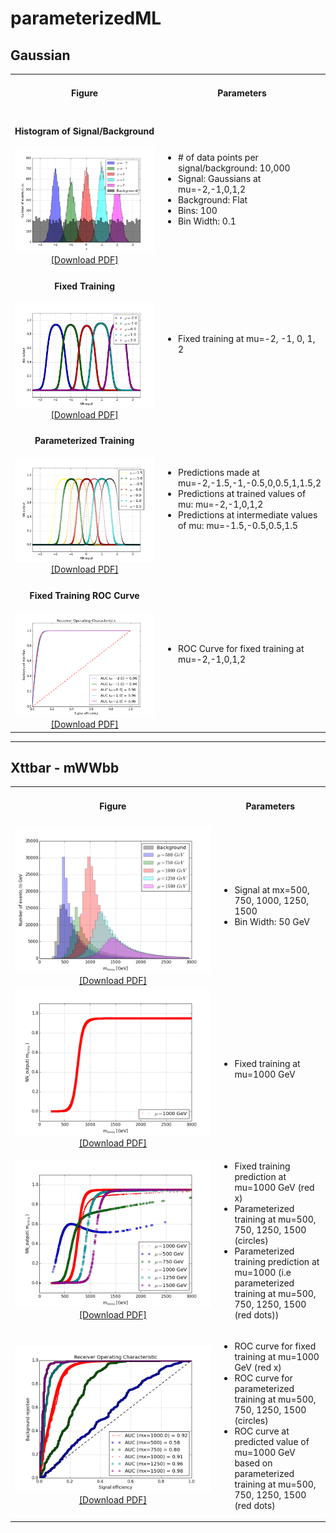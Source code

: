 # parameterizedML

## Gaussian
<table style="width:100%">
<tr>
<td align=center> <h4>Figure</h4> </td>
<td align=center> <h4>Parameters</h4> </td>
</tr>
<tr>
<td width=65%, align=center>
<h4>Histogram of Signal/Background</h4>
<img src="/gaussian/plots/images/histogram_gaussian.png"><a href="/gaussian/plots/histogram_gaussian.pdf">[Download PDF]</a></td>
<td>
<ul>
<li> # of data points per signal/background: 10,000</li>
<li> Signal: Gaussians at mu=-2,-1,0,1,2</li>
<li> Background: Flat </li>
<li> Bins: 100 </li>
<li> Bin Width: 0.1 </li>
</ul>
</td>
</tr>
<tr>
<td width=65%, align=center>
<h4>Fixed Training</h4>
<img src="/gaussian/plots/images/fixedTraining.png"><a href="/gaussian/plots/fixedTraining.pdf">[Download PDF]</a></td>
<td>
<ul>
<li>Fixed training at mu=-2, -1, 0, 1, 2</li>
</ul>
</td>
</tr>
<tr>
<td width=65%, align=center>
<h4>Parameterized Training</h4>
<img src="/gaussian/plots/images/paramTraining_complete.png"><a href="/gaussian/plots/paramTraining_complete.pdf">[Download PDF]</a></td>
<td>
<ul>
<li>Predictions made at mu=-2,-1.5,-1,-0.5,0,0.5,1,1.5,2</li>
<li>Predictions at trained values of mu: mu=-2,-1,0,1,2</li>
<li>Predictions at intermediate values of mu: mu=-1.5,-0.5,0.5,1.5</li>
</ul>
</td>
</tr>
<tr>
<td width=65%, align=center>
<h4>Fixed Training ROC Curve</h4>
<img src="/gaussian/plots/images/ROC_Fixed.png"><a href="/gaussian/plots/ROC_Fixed.pdf">[Download PDF]</a></td>
<td>
<ul>
<li>ROC Curve for fixed training at mu=-2,-1,0,1,2 </li>
</ul>
</td>
</tr>
</table>

---

## Xttbar - mWWbb

<table style="width:100%">
<tr>
<td align=center> <h4>Figure</h4> </td>
<td align=center> <h4>Parameters</h4> </td>
</tr>
<tr>
<td width=65%, align=center><img src="/mwwbb/plots/images/mWWbb_histogram.png"><a href="/mwwbb/plots/mWWbb_histogram.pdf">[Download PDF]</a></td>
<td>
<ul>
<li> Signal at mx=500, 750, 1000, 1250, 1500</li>
<li> Bin Width: 50 GeV </li>
</ul>
</td>
</tr>
<tr>
<td width=65%, align=center><img src="/mwwbb/plots/images/fixedTraining.png"><a href="/mwwbb/plots/fixedTraining.pdf">[Download PDF]</a></td>
<td>
<ul>
<li>Fixed training at mu=1000 GeV</li>
</ul>
</td>
</tr>
<tr>
<td width=65%, align=center><img src="/mwwbb/plots/images/paramTraining_complete.png"><a href="/mwwbb/plots/paramTraining_complete.pdf">[Download PDF]</a></td>
<td>
<ul>
<li>Fixed training prediction at mu=1000 GeV (red x)</li>
<li>Parameterized training at mu=500, 750, 1250, 1500 (circles)</li>
<li>Parameterized training prediction at mu=1000 (i.e parameterized training at mu=500, 750, 1250, 1500 (red dots))</li>
</ul>
</td>
</tr>
<tr>
<td width=65%, align=center> 
<img src="/mwwbb/plots/images/ROC_parameterized.png"><a href="/mwwbb/plots/ROC_parameterized.pdf">[Download PDF]</a></td>
<td>
<ul>
<li>ROC curve for fixed training at mu=1000 GeV (red x)</li>
<li>ROC curve for parameterized training at mu=500, 750, 1250, 1500 (circles)</li>
<li>ROC curve at predicted value of mu=1000 GeV based on parameterized training at mu=500, 750, 1250, 1500 (red dots)</li>
</ul>
</td>
</tr>
</table>
